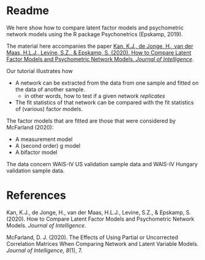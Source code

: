 # Readme

We here show how to compare latent factor models and psychometric network models using the R package Psychonetrics (Epskamp, 2019). 

The material here accompanies the paper [Kan, K.J., de Jonge, H., van der Maas, H.L.J., Levine, S.Z., & Epskamp, S. (2020). How to Compare Latent Factor Models and Psychometric Network Models. *Journal of Intelligence*](https://github.com/KJKan/mcfarland/blob/master/jintelligence-844295.pdf).

Our tutorial illustrates how
-  A network can be extracted from the data from one sample and fitted on the data of another sample. 
     - in other words, how to test if a given network *replicates*
- The fit statistics of that network can be compared with the fit statistics of (various) factor models. 

The factor models that are fitted are those that were considered by McFarland (2020):
- A measurement model                                           
- A (second order) g model                                                    
- A bifactor model                                                       

The data concern WAIS-IV US validation sample data and WAIS-IV Hungary validation sample data. 

# References

Kan, K.J., de Jonge, H., van der Maas, H.L.J., Levine, S.Z., & Epskamp, S. (2020). How to Compare Latent Factor Models and Psychometric Network Models. *Journal of Intelligence*.

McFarland, D. J. (2020). The Effects of Using Partial or Uncorrected Correlation Matrices When Comparing Network and Latent Variable Models. *Journal of Intelligence, 8*(1), 7.
